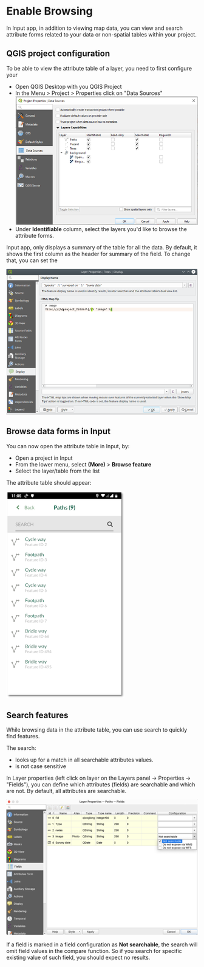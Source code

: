 # Enable Browsing

In Input app, in addition to viewing map data, you can view and search attribute forms related to your data or non-spatial tables within your project.

## QGIS project configuration

To be able to view the attribute table of a layer, you need to first configure your <QGISHelp ver="3.10" link="user_manual/introduction/qgis_configuration.html?highlight=properties#data-sources-properties" text="QGIS project" />

- Open QGIS Desktop with you QGIS Project
- In the Menu > Project > Properties click on "Data Sources"
![browse_enable](./qgis_data_sources.png)
- Under **Identifiable** column, select the layers you'd like to browse the attribute forms.

Input app, only displays a summary of the table for all the data. By default, it shows the first column as the header for summary of the field. To change that, you can set the <QGISHelp ver="3.10" link="user_manual/working_with_vector/vector_properties.html#display-properties" text="Display Name" />

![display_name](./qgis_properties_display.png)

## Browse data forms in Input
You can now open the attribute table in Input, by:

- Open a project in Input
- From the lower menu, select **(More)** > **Browse feature**
- Select the layer/table from the list

The attribute table should appear:

![display_name](./input_browse_data.png)

## Search features
While browsing data in the attribute table, you can use search to quickly find features. 

The search: 
- looks up for a match in all searchable attributes values.
- is not case sensitive

In Layer properties (left click on layer on the Layers panel -> Properties -> "Fields"), you can define which attributes 
(fields) are searchable and which are not. By default, all attributes are searchable.

![display_name](./not_searchable.png)

If a field is marked in a field configuration as **Not searchable**, the search will omit field values in the compare function. So if you 
search for specific existing value of such field, you should expect no results.